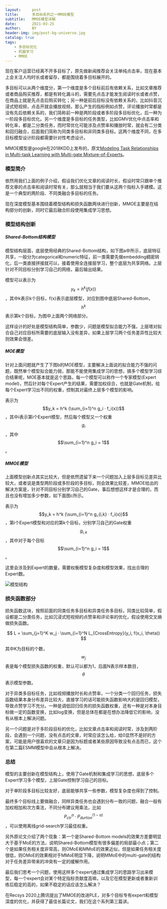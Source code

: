 ```yaml
---
layout:     post
title:      多目标系列之一MMOE模型
subtitle:   MMOE模型详解
date:       2021-03-25
author:     BY
header-img: img/post-bg-universe.jpg
catalog: true
tags:
    - 多目标优化
    - 机器学习
    - MMOE
---
```


现在客户运营已经离不开多目标了，原先做新闻推荐会关注单纯点击率，现在基本上会关注人均时长或者留存，都是围绕着多目标展开的。

多目标可以从两个维度分，第一个维度是多个目标前后有依赖关系，比如文章推荐或者商品购买推荐，都是有转化漏斗的，需要先点击才能发生阅读时长或者点赞，在商品上就是先点击后购买转化；另一种是前后目标没有依赖关系的，比如抖音沉浸式短视频，点击开就会播放视频，那么产生的指标例如点赞，评论播放时常都是没有先后依赖关系的，我们简称前一种是两阶段或者多阶段多目标优化，后一种为一阶段多目标优化。另一个维度是多目标的任务类型，比如GMV优化中点击率和转化率，都是二分类任务，而时常优化可能涉及点赞率和播放时常，就会有二分类和回归融合，后面我们简称为同类多目标和非同类多目标。这两个维度不同，在多目标模型设计阶段都需要针对性考虑设计。

MMOE模型是google在2018KDD上发布的，原文[Modeling Task Relationships in Multi-task Learning with Multi-gate Mixture-of-Experts](https://www.kdd.org/kdd2018/accepted-papers/view/modeling-task-relationships-in-multi-task-learning-with-multi-gate-mixture-)。

### 模型简介

依然用我们上面的例子介绍，假设我们优化文章的阅读时长，假设时常只跟单个推荐文章的点击率和阅读时常有关，那么就相当于我们要从这两个指标入手建模。这是一个典型的两阶段、不同类融合多目标的任务。

现在深度模型基本围绕着模型结构和损失函数两块进行创新，MMOE主要是在结构部分的创新，同时它最后融合阶段使用集成学习思想。


### 模型结构创新

##### Shared-Bottom结构模型

模型结构层面，底层使用经典的Shared-Bottom结构，如下图a中所示，底层特征共享，一般分为categorical和numeric特征，前一类需要先做embedding稠密转化，后一类直接拼接就可以，接着使用全连接层学习，整个底层为共享网络。上层针对不同目标分别学习自己的网络，最后输出结果。

模型可以表示为$$y_k = h^k(f(x))$$，其中k表示k个目标，f(x)表示底层模型，对应到图中底层Shared-Bottom，$$h^k$$表示第k个目标，为图中上面两个网络部分。

这样设计的好处是模型结构简单，参数少，问题是模型拟合能力不强，上层塔对拟合自己对应目标所需要的底层输入没有差异，如果上层学习两个任务差异性比较大则效果会很差。

##### MOE模型

针对上面问题就产生了下图b的MOE模型，主要解决上面说的拟合能力不强的问题，既然单个模型拟合能力弱，那能不能使用集成学习的思想，搞多个模型学习综合结果呢，MOE基本就是这个思路，每一个模型可以称作一个专家模型(Expert model)，然后针对每个Expert产生的结果，需要加权综合，也就是Gate机制，给每个Expert学习出不同的权重，控制其对最终上层多个模型的影响。

表示为$$y_k = h^k (\sum_{i=1}^n g_i · f_i(x))$$，其中i表示第i个Expert模型，然后每个模型又一个权重$$g_i$$，其中$$\sum_{i=1}^n g_i = 1$$。

##### MMOE模型

上面模型创新点其实比较大，但是依然遗留下来一个问题加入上层多目标见差异比较大，或者说是类型两阶段或多阶段的多目标，则会效果比较差，MMOE给出的解决方案是，针对不同目标分别学习自己的Gate，事后想想这样才是合理的，而且也没有增加多少参数，如下面图c所示。

表示为$$y_k = h^k (\sum_{i=1}^n g_{i,k} · f_i(x))$$，第i个Expert模型和对应的第k个目标，分别学习自己的Gate权重$$g_{i,k}$$，其中对于每个目标$$\sum_{i=1}^n g_i = 1$$。

这里会涉及到Expert的数量，需要权衡模型复杂度和模型效果，找出合理的Expert数。

![模型结构](http://yougth.top/img/ml/MMOE_0.png)


### 损失函数部分

损失函数这块，按照前面的同类任务多目标和异类任务多目标，同类比较简单，假设都是二分类任务，比如沉浸式短视频的点赞率和评论率的优化，假设使用交叉熵做损失函数。

$$
L = \sum_{j=1}^K w_j · \sum_{i=1}^N L_{CrossEntropy}(y_i, f(x_i, \theta))
$$

其中K为目标的个数，$$w_j$$表是每个模型损失函数的权重，默认可以都为1，后面N表示样本数目，$$\theta$$表示模型参数。

对于异类多目标任务，比如视频播放时长和点赞率，一个分类一个回归任务，损失函数结果本身分布差异比较大，直接学习的话可能损失函数影响大的是回归模型，导致点赞学习不充分。一种是调低回归任务的损失函数权重，还有一种是对本身目标做一定的函数变换，比如log变换，但是总体在都是在想办法降低它的影响，没有从根本上解决问题。

另一个问题是对于多阶段目标的优化，比如文章点击率和阅读时常，涉及到两阶段，会遇到一个问题，没有点击的文章，时常应该怎么给，给0显然不是好的方案，可能是用户很喜欢的文章只是因为标题或者某些原因导致没有点击而已，这个在第二篇ESMM模型中会从根本上解决。

### 总结

模型的主要创新在模型结构上，使用了Gate机制和集成学习的思想，底层多个Expert学习多个模型，上层Gate控制学习自己的目标。

对于单阶段多目标比较友好，底层能够共享一些参数，模型复杂度也得到了控制。

最终多个目标线上要做融合，同样异类任务也会遇到分布一致的问题，融合一般有加权相加和次方乘法，不同分布建议用乘法，比如$$P_{ctr}^{\alpha} · P_{durtion}^{(1-\alpha)}$$，可以使用离线grid-search学习最佳权重。

另外原论文介绍了两个现象：第一个是Shared-Bottom models的效果方差要明显大于基于MoE的方法，说明Shared-Bottom模型有很多偏差的局部最小点；第二个是如果任务相关度非常高，则OMoE和MMoE的效果近似，但是如果任务相关度很低，则OMoE的效果相对于MMoE明显下降，说明MMoE中的multi-gate的结构对于任务差异带来的冲突有一定的缓解作用。

最后我们思考一个问题，使用这样多个expert通过集成学习的思路学习出来模型，每一个expert会对某个特定指标贡献度高嘛，以及它在模型更新或者重新训练后稳定的高的，如果不稳定的话应该怎么解决？

在Recsys 2020上腾讯提出了MMOE的改进PLE，对多个目标专有expert和模型深度的优化，并获得了最佳长篇论文，我们在这个系列第三篇讲。
